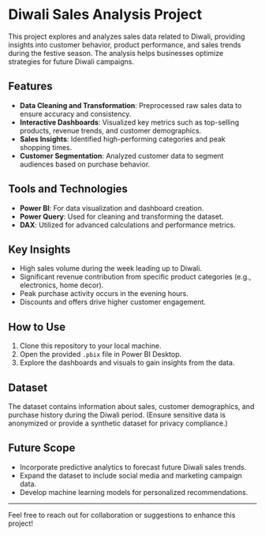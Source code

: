 # Diwali Sales Analysis Project

This project explores and analyzes sales data related to Diwali, providing insights into customer behavior, product performance, and sales trends during the festive season. The analysis helps businesses optimize strategies for future Diwali campaigns.

## Features
- **Data Cleaning and Transformation**: Preprocessed raw sales data to ensure accuracy and consistency.
- **Interactive Dashboards**: Visualized key metrics such as top-selling products, revenue trends, and customer demographics.
- **Sales Insights**: Identified high-performing categories and peak shopping times.
- **Customer Segmentation**: Analyzed customer data to segment audiences based on purchase behavior.

## Tools and Technologies
- **Power BI**: For data visualization and dashboard creation.
- **Power Query**: Used for cleaning and transforming the dataset.
- **DAX**: Utilized for advanced calculations and performance metrics.

## Key Insights
- High sales volume during the week leading up to Diwali.
- Significant revenue contribution from specific product categories (e.g., electronics, home decor).
- Peak purchase activity occurs in the evening hours.
- Discounts and offers drive higher customer engagement.

## How to Use
1. Clone this repository to your local machine.
2. Open the provided `.pbix` file in Power BI Desktop.
3. Explore the dashboards and visuals to gain insights from the data.

## Dataset
The dataset contains information about sales, customer demographics, and purchase history during the Diwali period. (Ensure sensitive data is anonymized or provide a synthetic dataset for privacy compliance.)

## Future Scope
- Incorporate predictive analytics to forecast future Diwali sales trends.
- Expand the dataset to include social media and marketing campaign data.
- Develop machine learning models for personalized recommendations.

---

Feel free to reach out for collaboration or suggestions to enhance this project!
